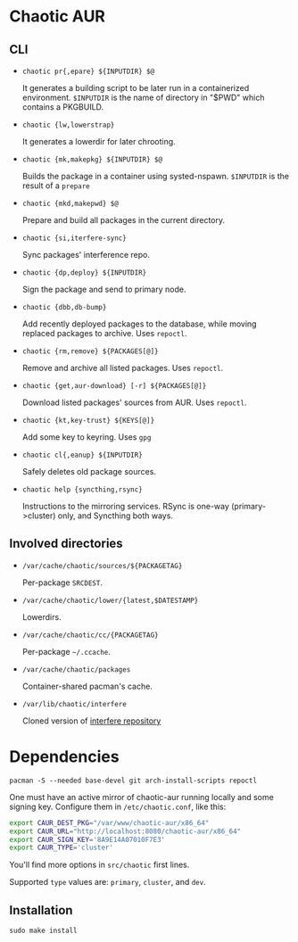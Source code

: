 # Chaotic AUR

## CLI

- `chaotic pr{,epare} ${INPUTDIR} $@`

  It generates a building script to be later run in a containerized environment.
  `$INPUTDIR` is the name of directory in "$PWD" which contains a PKGBUILD.

- `chaotic {lw,lowerstrap}`

  It generates a lowerdir for later chrooting.

- `chaotic {mk,makepkg} ${INPUTDIR} $@`

  Builds the package in a container using systed-nspawn.
  `$INPUTDIR` is the result of a `prepare`

- `chaotic {mkd,makepwd} $@`

  Prepare and build all packages in the current directory.

- `chaotic {si,iterfere-sync}`

  Sync packages' interference repo.

- `chaotic {dp,deploy} ${INPUTDIR}`

  Sign the package and send to primary node.

- `chaotic {dbb,db-bump}`

  Add recently deployed packages to the database, while moving replaced packages to archive.
  Uses `repoctl`.

- `chaotic {rm,remove} ${PACKAGES[@]}`

  Remove and archive all listed packages.
  Uses `repoctl`.

- `chaotic {get,aur-download} [-r] ${PACKAGES[@]}`

  Download listed packages' sources from AUR.
  Uses `repoctl`.

- `chaotic {kt,key-trust} ${KEYS[@]}`

  Add some key to keyring.
  Uses `gpg`

- `chaotic cl{,eanup} ${INPUTDIR}`

  Safely deletes old package sources.

- `chaotic help {syncthing,rsync}`

  Instructions to the mirroring services.
  RSync is one-way (primary->cluster) only, and Syncthing both ways.

## Involved directories

- `/var/cache/chaotic/sources/${PACKAGETAG}`

  Per-package `SRCDEST`.

- `/var/cache/chaotic/lower/{latest,$DATESTAMP}`

  Lowerdirs.

- `/var/cache/chaotic/cc/{PACKAGETAG}`

  Per-package `~/.ccache`.

- `/var/cache/chaotic/packages`

  Container-shared pacman's cache.

- `/var/lib/chaotic/interfere`

  Cloned version of [interfere repository](https://github.com/chaotic-aur/interfere)

# Dependencies

`pacman -S --needed base-devel git arch-install-scripts repoctl`

One must have an active mirror of chaotic-aur running locally and some signing key. Configure them in `/etc/chaotic.conf`, like this:

```sh
export CAUR_DEST_PKG="/var/www/chaotic-aur/x86_64"
export CAUR_URL="http://localhost:8080/chaotic-aur/x86_64"
export CAUR_SIGN_KEY='8A9E14A07010F7E3'
export CAUR_TYPE='cluster'
```

You'll find more options in `src/chaotic` first lines.

Supported `type` values are: `primary`, `cluster`, and `dev`.

## Installation

`sudo make install`
